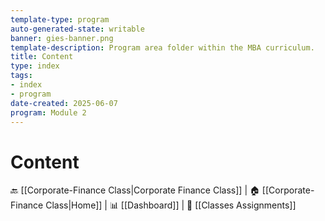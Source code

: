 ```yaml
---
template-type: program
auto-generated-state: writable
banner: gies-banner.png
template-description: Program area folder within the MBA curriculum.
title: Content
type: index
tags:
- index
- program
date-created: 2025-06-07
program: Module 2
---
```


# Content



🔙 [[Corporate-Finance Class|Corporate Finance Class]] | 🏠 [[Corporate-Finance Class|Home]] | 📊 [[Dashboard]] | 📝 [[Classes Assignments]]

